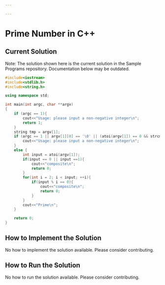 ```yaml
---

---
```


# Prime Number in C++

## Current Solution

Note: The solution shown here is the current solution in the Sample Programs repository. Documentation below may be outdated.

```C++
#include<iostream>
#include<stdlib.h>
#include<string.h>

using namespace std;

int main(int argc, char **argv)
{
    if (argc == 1){
        cout<<"Usage: please input a non-negative integer\n";
        return 1;
    }
    string tmp = argv[1];
    if (argc == 1 || argv[1][0] == '\0' || (atoi(argv[1]) == 0 && strcmp(argv[1], "0") != 0) || atoi(argv[1]) < 0 || tmp.find(".") != string::npos ) {
        cout<<"Usage: please input a non-negative integer\n";
    } 
    else {
        int input = atoi(argv[1]);
        if(input == 0 || input ==1){
            cout<<"composite\n";
            return 0;
        }
        for(int i = 2; i < input; ++i){
            if(input % i == 0){
                cout<<"composite\n";
                return 0;
            }
        }
        cout<<"Prime\n";
    }

    return 0;
}

```

## How to Implement the Solution

No how to implement the solution available. Please consider contributing.

## How to Run the Solution

No how to run the solution available. Please consider contributing.